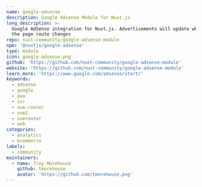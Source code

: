 ```yaml
---
name: google-adsense
description: Google Adsense Module for Nuxt.js
long_description: >-
  Google AdSense integration for Nuxt.js. Advertisements will update whenever
  the page route changes
repo: nuxt-community/google-adsense-module
npm: '@nuxtjs/google-adsense'
type: module
icon: google-adsense.png
github: 'https://github.com/nuxt-community/google-adsense-module'
website: 'https://github.com/nuxt-community/google-adsense-module'
learn_more: 'https://www.google.com/adsense/start/'
keywords:
  - adsense
  - google
  - pwa
  - ssr
  - vue-router
  - vue2
  - vuerouter
  - web
categories:
  - analytics
  - ecommerce
labels:
  - community
maintainers:
  - name: Troy Morehouse
    github: tmorehouse
    avatar: 'https://github.com/tmorehouse.png'
---
```

